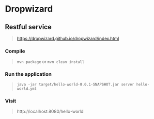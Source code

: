 # Dropwizard

## Restful service

> https://dropwizard.github.io/dropwizard/index.html

### Compile

> `mvn package` or `mvn clean install`

### Run the application

> `java -jar target/hello-world-0.0.1-SNAPSHOT.jar server hello-world.yml`

### Visit

> http://localhost:8080/hello-world
